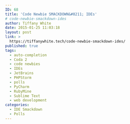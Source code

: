 ```yaml
---
ID: 68
title: 'Code Newbie SMACKDOWN&#8211; IDEs'
# code-newbie-smackdown-ides
author: Tiffany White
date: 2015-01-25 11:03:18
layout: post
link: >
  https://tiffanywhite.tech/code-newbie-smackdown-ides/
published: true
tags:
  - auto-completion
  - Coda 2
  - code newbies
  - IDEs
  - JetBrains
  - PHPStorm
  - polls
  - PyCharm
  - RubyMine
  - Sublime Text
  - web development
categories:
  - IDE Smackdown
  - Polls
---
```

